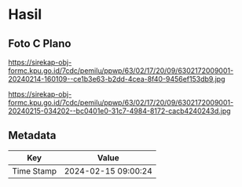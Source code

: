 # Hasil

## Foto C Plano

https://sirekap-obj-formc.kpu.go.id/7cdc/pemilu/ppwp/63/02/17/20/09/6302172009001-20240214-160109--ce1b3e63-b2dd-4cea-8f40-9456ef153db9.jpg

https://sirekap-obj-formc.kpu.go.id/7cdc/pemilu/ppwp/63/02/17/20/09/6302172009001-20240215-034202--bc0401e0-31c7-4984-8172-cacb4240243d.jpg


## Metadata

| Key        | Value               |
| ---------- | ------------------- |
| Time Stamp | 2024-02-15 09:00:24 |



